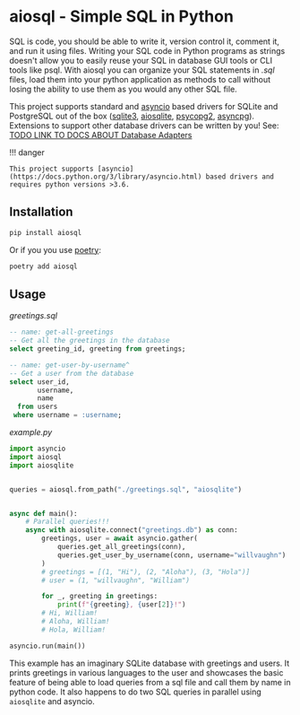 # aiosql - Simple SQL in Python

SQL is code, you should be able to write it, version control it, comment it, and run it using files. Writing your SQL code in Python programs as strings doesn't allow you to easily reuse your SQL in database GUI tools or CLI tools like psql. With aiosql you can organize your SQL statements in _.sql_ files, load them into your python application as methods to call without losing the ability to use them as you would any other SQL file.

This project supports standard and [asyncio](https://docs.python.org/3/library/asyncio.html) based drivers for SQLite and PostgreSQL out of the box ([sqlite3](https://docs.python.org/3/library/sqlite3.html), [aiosqlite](https://aiosqlite.omnilib.dev/en/latest/?badge=latest), [psycopg2](https://www.psycopg.org/docs/), [asyncpg](https://magicstack.github.io/asyncpg/current/)). Extensions to support other database drivers can be written by you! See: [TODO LINK TO DOCS ABOUT Database Adapters]()

!!! danger
    
    This project supports [asyncio](https://docs.python.org/3/library/asyncio.html) based drivers and requires python versions >3.6.

## Installation

```sh
pip install aiosql
```

Or if you you use [poetry](https://poetry.eustace.io/):

```sh
poetry add aiosql
```

## Usage

_greetings.sql_

```sql
-- name: get-all-greetings
-- Get all the greetings in the database
select greeting_id, greeting from greetings;

-- name: get-user-by-username^
-- Get a user from the database
select user_id,
       username,
       name
  from users
 where username = :username;
```

_example.py_

```python
import asyncio
import aiosql
import aiosqlite


queries = aiosql.from_path("./greetings.sql", "aiosqlite")


async def main():
    # Parallel queries!!!
    async with aiosqlite.connect("greetings.db") as conn:
        greetings, user = await asyncio.gather(
            queries.get_all_greetings(conn),
            queries.get_user_by_username(conn, username="willvaughn")
        )
        # greetings = [(1, "Hi"), (2, "Aloha"), (3, "Hola")]
        # user = (1, "willvaughn", "William")

        for _, greeting in greetings:
            print(f"{greeting}, {user[2]}!")
        # Hi, William!
        # Aloha, William!
        # Hola, William!

asyncio.run(main())
```

This example has an imaginary SQLite database with greetings and users. It prints greetings in various languages to the user and showcases the basic feature of being able to load queries from a sql file and call them by name in python code. It also happens to do two SQL queries in parallel using `aiosqlite` and asyncio.
